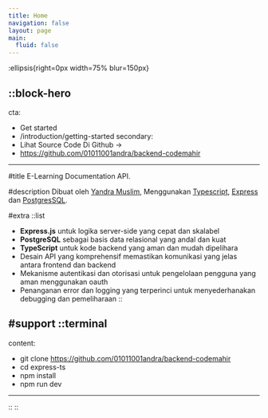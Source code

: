 ```yaml
---
title: Home
navigation: false
layout: page
main:
  fluid: false
---
```


:ellipsis{right=0px width=75% blur=150px}

::block-hero
---
cta:
  - Get started
  - /introduction/getting-started
secondary:
  - Lihat Source Code Di Github →
  - https://github.com/01011001andra/backend-codemahir
---

#title
E-Learning Documentation API.

#description
Dibuat oleh [Yandra Muslim](https://www.linkedin.com/in/yandra-muslim), Menggunakan [Typescript](https://www.typescriptlang.org), [Express](https://expressjs.com) dan [PostgresSQL](https://www.postgresql.org).

#extra
  ::list
  - **Express.js** untuk logika server-side yang cepat dan skalabel
  - **PostgreSQL** sebagai basis data relasional yang andal dan kuat
  - **TypeScript** untuk kode backend yang aman dan mudah dipelihara
  - Desain API yang komprehensif memastikan komunikasi yang jelas antara frontend dan backend
  - Mekanisme autentikasi dan otorisasi untuk pengelolaan pengguna yang aman menggunakan oauth
  - Penanganan error dan logging yang terperinci untuk menyederhanakan debugging dan pemeliharaan
  ::

#support
  ::terminal
  ---
  content:
  - git clone https://github.com/01011001andra/backend-codemahir
  - cd express-ts
  - npm install
  - npm run dev
  ---
  ::
::
<!-- 
::card-grid
#title
What's included

#root
:ellipsis{left=0px width=40rem top=10rem blur=140px}

#default
  ::card{icon=logos:nuxt-icon}
  #title
  Nuxt Architecture
  #description
  Harness the full power of [Nuxt 3](https://v3.nuxtjs.org) and its [modules](https://modules.nuxtjs.org) ecosystem.
  ::

  ::card{icon=IconNuxtStudio}
  #title
  Nuxt Studio ready
  #description
  Edit your theme content and appearance with live-preview within [Nuxt Studio](https://nuxt.studio).
  ::

  ::card{icon=logos:vue}
  #title
  Vue Components
  #description
  Use built-in components (or your own!) inside your content.
  ::

  ::card{icon=simple-icons:markdown}
  #title
  Write Markdown
  #description
  Enjoy the ease and simplicity of Markdown and discover [MDC syntax](https://content.nuxtjs.org/guide/writing/mdc).
  ::

  ::card{icon=noto:rocket}
  #title
  Deploy anywhere
  #description
  Zero config on [Vercel](https://vercel.com) or [Netlify](https://netlify.com). Choose between static generation, on-demand rendering (Node) or edge-side rendering on [CloudFlare workers](https://workers.cloudflare.com).
  ::

  ::card{icon=noto:puzzle-piece}
  #title
  Extensible.
  #description
  Customize the whole design, or add components using slots - you can make Docus your own.
  ::
:: -->
